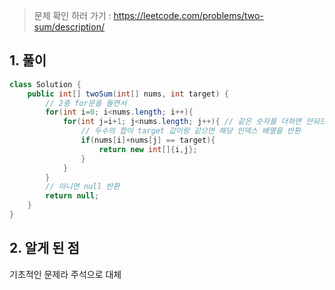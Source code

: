 > 문제 확인 하러 가기 : https://leetcode.com/problems/two-sum/description/

## 1. 풀이

```java
class Solution {
    public int[] twoSum(int[] nums, int target) {
        // 2중 for문을 돌면서 
        for(int i=0; i<nums.length; i++){
            for(int j=i+1; j<nums.length; j++){ // 같은 숫자를 더하면 안되므로 j=i+1 
                // 두수의 합이 target 값이랑 같으면 해당 인덱스 배열을 반환
                if(nums[i]+nums[j] == target){
                    return new int[]{i,j};
                }
            }
        }
        // 아니면 null 반환
        return null;
    }
}
```

## 2. 알게 된 점

기초적인 문제라 주석으로 대체

